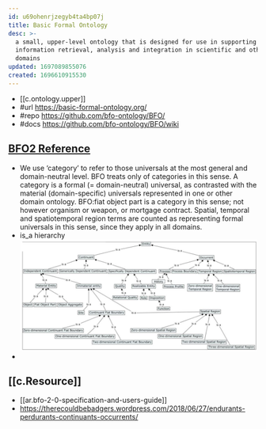 ```yaml
---
id: u69ohenrjzegyb4ta4bp07j
title: Basic Formal Ontology
desc: >-
  a small, upper-level ontology that is designed for use in supporting
  information retrieval, analysis and integration in scientific and other
  domains
updated: 1697089855076
created: 1696610915530
---
```


- [[c.ontology.upper]]
- #url https://basic-formal-ontology.org/
- #repo https://github.com/bfo-ontology/BFO/
- #docs https://github.com/bfo-ontology/BFO/wiki

## [BFO2 Reference](https://raw.githubusercontent.com/BFO-ontology/BFO/master/docs/bfo2-reference/BFO2-Reference.pdf)

- We use ‘category’ to refer to those universals at the most general and domain-neutral level. BFO treats only of categories in this sense. A category is a formal (= domain-neutral) universal, as contrasted with the material (domain-specific) universals represented in one or other domain ontology. BFO:fiat object part is a category in this sense; not however organism or weapon, or mortgage contract. Spatial, temporal and spatiotemporal region terms are counted as representing formal universals in this sense, since they apply in all domains.
- is_a hierarchy
![](/assets/images/2023-10-10-11-37-53.png)
- 
  


## [[c.Resource]]

- [[ar.bfo-2-0-specification-and-users-guide]]
- https://therecouldbebadgers.wordpress.com/2018/06/27/endurants-perdurants-continuants-occurrents/